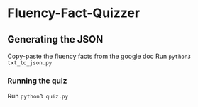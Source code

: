 # Fluency-Fact-Quizzer
## Generating the JSON
Copy-paste the fluency facts from the google doc
Run `python3 txt_to_json.py`

### Running the quiz
Run `python3 quiz.py`

